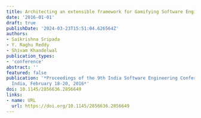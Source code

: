 ```yaml
---
title: Architecting an extensible framework for Gamifying Software Engineering concepts
date: '2016-01-01'
draft: true
publishDate: '2024-03-23T15:51:04.626564Z'
authors:
- Saikrishna Sripada
- Y. Raghu Reddy
- Shivam Khandelwal
publication_types:
- 'conference'
abstract: ''
featured: false
publication: '*Proceedings of the 9th India Software Engineering Conference, Goa,
  India, February 18-20, 2016*'
doi: 10.1145/2856636.2856649
links:
- name: URL
  url: https://doi.org/10.1145/2856636.2856649
---
```


